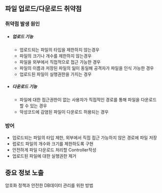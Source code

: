 ## 파일 업로드/다운로드 취약점

### 취약점 발생 원인

- ##### 업로드 기능

  - 업로드되는 파일의 타입을 제한하지 않는경우
  - 파일의 크기나 개수를 제한하지 않는경우
  - 파일을 외부에서 직접적으로 접근 가능한 경우
  - 파일의 이름과 저장된 파일의 읾이 동일해 공격자가 파일을 인식 가능한 경우
  - 업로드된 파일이 실행권한을 가지는 경우

- ##### 다운로드 기능

  - 파일에 대한 접근권한이 없는 사용자가 직접적인 경로를 통해 파일을 다운로드할 수 있는 경우
  - 악성코드에 감염된 파일이 다운로드 허용되는 경우

### 방어

- 업로드되는 파일의 타입 제한, 외부에서 직접 접근 가능하지 않은 경로에 파일 저장
- 럽로드 파일의 개수와 크기를 제한하도록 구현
- 안전하게 파일 다운로드 처리할 Controller작성
- 업로드된 파일에 대한 실행권한 제거



## 중요 정보 노출

암호화 정책과 안전한 DB데이터 관리를 위한 방법



